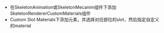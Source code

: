 - 在SkeletonAnimation或SkeletonMecanim组件下添加SkeletonRendererCustomMaterials组件
- Custom Slot Materials下添加元素，并选择对应部位的slot，然后指定自定义的material
